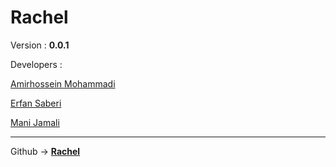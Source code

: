 <h1>Rachel</h1>

<p>Version    : <b>0.0.1</b></p>
<p>Developers :</p>
<p><a href="https://github.com/BlackIQ">Amirhossein Mohammadi</a></p>
<p><a href="https://github.com/ErfanSaberi">Erfan Saberi</a></p>
<p><a href="https://github.com/ManiJamali">Mani Jamali</a></p>
<hr>
<p>Github -> <b><a href="https://github.com/BlackIQ/Rachel">Rachel</a></b></p>